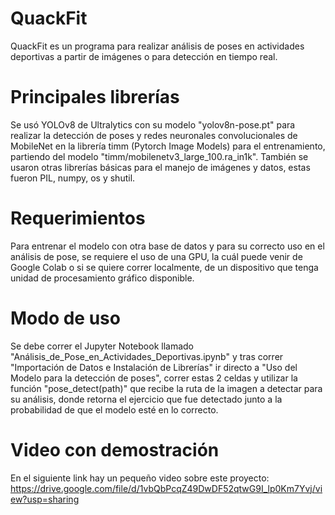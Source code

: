 # QuackFit
QuackFit es un programa para realizar análisis de poses en actividades deportivas a partir de imágenes o para detección en tiempo real.

# Principales librerías
Se usó YOLOv8 de Ultralytics con su modelo "yolov8n-pose.pt" para realizar la detección de poses y redes neuronales convolucionales de MobileNet en la librería timm (Pytorch Image Models) para el entrenamiento, partiendo del modelo "timm/mobilenetv3_large_100.ra_in1k". También se usaron otras librerías básicas para el manejo de imágenes y datos, estas fueron PIL, numpy, os y shutil.

# Requerimientos 
Para entrenar el modelo con otra base de datos y para su correcto uso en el análisis de pose, se requiere el uso de una GPU, la cuál puede venir de Google Colab o si se quiere correr localmente, de un dispositivo que tenga unidad de procesamiento gráfico disponible. 

# Modo de uso
Se debe correr el Jupyter Notebook llamado "Análisis_de_Pose_en_Actividades_Deportivas.ipynb" y tras correr "Importación de Datos e Instalación de Librerías" ir directo a "Uso del Modelo para la detección de poses", correr estas 2 celdas y utilizar la función "pose_detect(path)" que recibe la ruta de la imagen a detectar para su análisis, donde retorna el ejercicio que fue detectado junto a la probabilidad de que el modelo esté en lo correcto.

# Video con demostración
En el siguiente link hay un pequeño video sobre este proyecto: https://drive.google.com/file/d/1vbQbPcqZ49DwDF52qtwG9I_lp0Km7Yvj/view?usp=sharing

